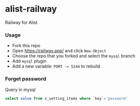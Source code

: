 # alist-railway
Railway for Alist

### Usage
- Fork this repo
- Open https://railway.app/ and click `New Object`
- Choose the repo that you forked and select the `mysql` branch
- Add `mysql` plugin
- Add a new variable: `PORT -> 5244` to rebuild

### Forget password
Query in mysql
```sql
select value from x_setting_items where `key`='password'
```

